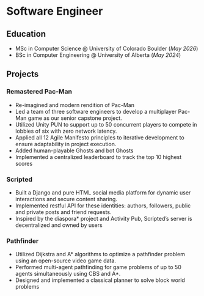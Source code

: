 # Software Engineer

## Education

- MSc in Computer Science @ University of Colorado Boulder (_May 2026_)
- BSc in Computer Engineering @ University of Alberta (_May 2024_)

## Projects

### Remastered Pac-Man

- Re-imagined and modern rendition of Pac-Man
- Led a team of three software engineers to develop a multiplayer Pac-Man game as our senior capstone project.
- Utilized Unity PUN to support up to 50 concurrent players to compete in lobbies of six with zero network latency.
- Applied all 12 Agile Manifesto principles to iterative development to ensure adaptability in project execution.
- Added human-playable Ghosts and bot Ghosts
- Implemented a centralized leaderboard to track the top 10 highest scores

### Scripted

- Built a Django and pure HTML social media platform for dynamic user interactions and secure content sharing.
- Implemented restful API for these identities: authors, followers, public and private posts and friend requests.
- Inspired by the diaspora\* project and Activity Pub, Scripted’s server is decentralized and owned by users

### Pathfinder

- Utilized Dijkstra and A\* algorithms to optimize a pathfinder problem using an open-source video game data.
- Performed multi-agent pathfinding for game problems of up to 50 agents simultaneously using CBS and A\*.
- Designed and implemented a classical planner to solve block world problems
